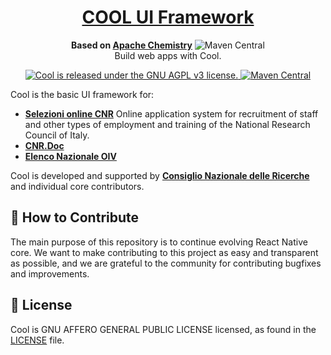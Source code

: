 <h1 align="center">
  <a href="https://github.com/consiglionazionaledellericerche/cool">
    COOL UI Framework
  </a>
</h1>

<p align="center">
  <strong>Based on <a href="https://chemistry.apache.org/java/opencmis.html">Apache Chemistry</a></strong> <img alt="Maven Central" src="https://img.shields.io/maven-central/v/org.apache.chemistry.opencmis/chemistry-opencmis-client-impl.svg?style=plastic" alt="version on maven central."><br>
  Build web apps with Cool.
</p>
<p align="center">
  <a href="https://github.com/consiglionazionaledellericerche/cool/blob/master/LICENSE">
    <img src="https://img.shields.io/badge/License-AGPL%20v3-blue.svg" alt="Cool is released under the GNU AGPL v3 license." />
  </a>
  <a href="https://mvnrepository.com/artifact/it.cnr.si/cool-quickstart">
    <img alt="Maven Central" src="https://img.shields.io/maven-central/v/it.cnr.si/cool.svg?style=flat" alt="Current version on maven central.">
  </a>
</p>

Cool is the basic UI framework for:

- [**Selezioni online CNR**][r] Online application system for recruitment of staff and other types of employment and training of the National Research Council of Italy. 
- [**CNR.Doc**][p]
- [**Elenco Nazionale OIV**][e]

Cool is developed and supported by [**Consiglio Nazionale delle Ricerche**][f] and individual core contributors.

[r]: https://selezionionline.cnr.it
[p]: https://doc-cnr.si.cnr.it
[e]: https://elenco-oiv.performance.gov.it
[f]: https://www.cnr.it

## 👏 How to Contribute

The main purpose of this repository is to continue evolving React Native core. We want to make contributing to this project as easy and transparent as possible, and we are grateful to the community for contributing bugfixes and improvements.

## 📄 License

Cool is GNU AFFERO GENERAL PUBLIC LICENSE licensed, as found in the [LICENSE][l] file.

[l]: https://github.com/consiglionazionaledellericerche/cool/blob/master/LICENSE